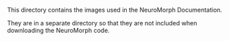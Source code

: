 This directory contains the images used in the NeuroMorph Documentation.  

They are in a separate directory so that they are not included when downloading the NeuroMorph code.
